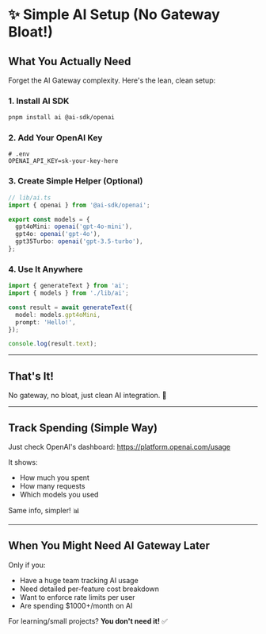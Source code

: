 # ✨ Simple AI Setup (No Gateway Bloat!)

## What You Actually Need

Forget the AI Gateway complexity. Here's the lean, clean setup:

### 1. Install AI SDK
```bash
pnpm install ai @ai-sdk/openai
```

### 2. Add Your OpenAI Key
```env
# .env
OPENAI_API_KEY=sk-your-key-here
```

### 3. Create Simple Helper (Optional)
```typescript
// lib/ai.ts
import { openai } from '@ai-sdk/openai';

export const models = {
  gpt4oMini: openai('gpt-4o-mini'),
  gpt4o: openai('gpt-4o'),
  gpt35Turbo: openai('gpt-3.5-turbo'),
};
```

### 4. Use It Anywhere
```typescript
import { generateText } from 'ai';
import { models } from './lib/ai';

const result = await generateText({
  model: models.gpt4oMini,
  prompt: 'Hello!',
});

console.log(result.text);
```

---

## That's It! 

No gateway, no bloat, just clean AI integration. 🎉

---

## Track Spending (Simple Way)

Just check OpenAI's dashboard:
https://platform.openai.com/usage

It shows:
- How much you spent
- How many requests
- Which models you used

Same info, simpler! 📊

---

## When You Might Need AI Gateway Later

Only if you:
- Have a huge team tracking AI usage
- Need detailed per-feature cost breakdown
- Want to enforce rate limits per user
- Are spending $1000+/month on AI

For learning/small projects? **You don't need it!** ✅

